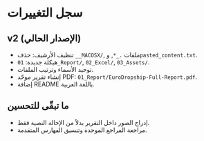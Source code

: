 # سجل التغييرات

## v2 (الإصدار الحالي)
- تنظيف الأرشيف: حذف `__MACOSX/`, ملفات `._*`, و`pasted_content.txt`.
- هيكلة جديدة: `01_Report/`, `02_Excel/`, `03_Assets/`.
- توحيد الأسماء وترتيب الملفات.
- إنشاء تقرير موحّد PDF: `01_Report/EuroDropship-Full-Report.pdf`.
- إضافة README باللغة العربية.

## ما تبقّى للتحسين
- إدراج الصور داخل التقرير بدلاً من الإحالة النصية فقط.
- مراجعة المراجع الموحدة وتنسيق الفهارس المتقدمة.
